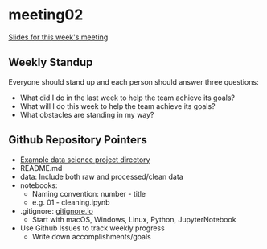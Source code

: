 # meeting02
[Slides for this week's meeting](https://docs.google.com/presentation/d/13gh--UkMAgUjSy-Xia-pq23J5rIjww66ZMHR9nEgXMc/edit?usp=sharing)

## Weekly Standup
Everyone should stand up and each person should answer three questions:
- What did I do in the last week to help the team achieve its goals?
- What will I do this week to help the team achieve its goals?
- What obstacles are standing in my way?

## Github Repository Pointers
- [Example data science project directory](https://github.com/junseo-park/practice-DS-project-repo)
- README.md
- data: Include both raw and processed/clean data
- notebooks:
  - Naming convention: number - title
  - e.g. 01 - cleaning.ipynb
- .gitignore: [gitignore.io](https://www.gitignore.io)
  - Start with macOS, Windows, Linux, Python, JupyterNotebook
- Use Github Issues to track weekly progress
  - Write down accomplishments/goals
